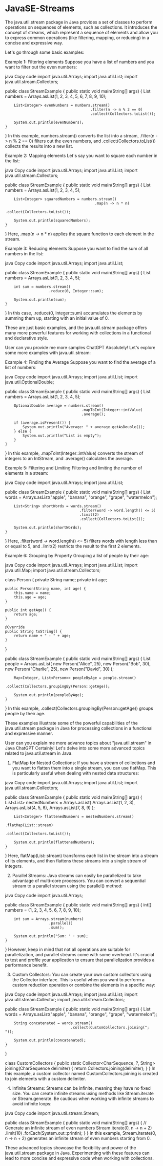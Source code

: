 # JavaSE-Streams

The java.util.stream package in Java provides a set of classes to perform operations on sequences of elements, such as collections. It introduces the concept of streams, which represent a sequence of elements and allow you to express common operations (like filtering, mapping, or reducing) in a concise and expressive way.

Let's go through some basic examples:

Example 1: Filtering elements
Suppose you have a list of numbers and you want to filter out the even numbers:

java
Copy code
import java.util.Arrays;
import java.util.List;
import java.util.stream.Collectors;

public class StreamExample {
    public static void main(String[] args) {
        List<Integer> numbers = Arrays.asList(1, 2, 3, 4, 5, 6, 7, 8, 9, 10);

        List<Integer> evenNumbers = numbers.stream()
                                           .filter(n -> n % 2 == 0)
                                           .collect(Collectors.toList());

        System.out.println(evenNumbers);
    }
}
In this example, numbers.stream() converts the list into a stream, .filter(n -> n % 2 == 0) filters out the even numbers, and .collect(Collectors.toList()) collects the results into a new list.

Example 2: Mapping elements
Let's say you want to square each number in the list:

java
Copy code
import java.util.Arrays;
import java.util.List;
import java.util.stream.Collectors;

public class StreamExample {
    public static void main(String[] args) {
        List<Integer> numbers = Arrays.asList(1, 2, 3, 4, 5);

        List<Integer> squaredNumbers = numbers.stream()
                                             .map(n -> n * n)
                                             .collect(Collectors.toList());

        System.out.println(squaredNumbers);
    }
}
Here, .map(n -> n * n) applies the square function to each element in the stream.

Example 3: Reducing elements
Suppose you want to find the sum of all numbers in the list:

java
Copy code
import java.util.Arrays;
import java.util.List;

public class StreamExample {
    public static void main(String[] args) {
        List<Integer> numbers = Arrays.asList(1, 2, 3, 4, 5);

        int sum = numbers.stream()
                        .reduce(0, Integer::sum);

        System.out.println(sum);
    }
}
In this case, .reduce(0, Integer::sum) accumulates the elements by summing them up, starting with an initial value of 0.

These are just basic examples, and the java.util.stream package offers many more powerful features for working with collections in a functional and declarative style.




User
can you provide me more samples
ChatGPT
Absolutely! Let's explore some more examples with java.util.stream:

Example 4: Finding the Average
Suppose you want to find the average of a list of numbers:

java
Copy code
import java.util.Arrays;
import java.util.List;
import java.util.OptionalDouble;

public class StreamExample {
    public static void main(String[] args) {
        List<Integer> numbers = Arrays.asList(1, 2, 3, 4, 5);

        OptionalDouble average = numbers.stream()
                                       .mapToInt(Integer::intValue)
                                       .average();

        if (average.isPresent()) {
            System.out.println("Average: " + average.getAsDouble());
        } else {
            System.out.println("List is empty");
        }
    }
}
In this example, .mapToInt(Integer::intValue) converts the stream of integers to an IntStream, and .average() calculates the average.

Example 5: Filtering and Limiting
Filtering and limiting the number of elements in a stream:

java
Copy code
import java.util.Arrays;
import java.util.List;

public class StreamExample {
    public static void main(String[] args) {
        List<String> words = Arrays.asList("apple", "banana", "orange", "grape", "watermelon");

        List<String> shortWords = words.stream()
                                      .filter(word -> word.length() <= 5)
                                      .limit(2)
                                      .collect(Collectors.toList());

        System.out.println(shortWords);
    }
}
Here, .filter(word -> word.length() <= 5) filters words with length less than or equal to 5, and .limit(2) restricts the result to the first 2 elements.

Example 6: Grouping by Property
Grouping a list of people by their age:

java
Copy code
import java.util.Arrays;
import java.util.List;
import java.util.Map;
import java.util.stream.Collectors;

class Person {
    private String name;
    private int age;

    public Person(String name, int age) {
        this.name = name;
        this.age = age;
    }

    public int getAge() {
        return age;
    }

    @Override
    public String toString() {
        return name + " - " + age;
    }
}

public class StreamExample {
    public static void main(String[] args) {
        List<Person> people = Arrays.asList(
                new Person("Alice", 25),
                new Person("Bob", 30),
                new Person("Charlie", 25),
                new Person("David", 30)
        );

        Map<Integer, List<Person>> peopleByAge = people.stream()
                                                      .collect(Collectors.groupingBy(Person::getAge));

        System.out.println(peopleByAge);
    }
}
In this example, .collect(Collectors.groupingBy(Person::getAge)) groups people by their age.

These examples illustrate some of the powerful capabilities of the java.util.stream package in Java for processing collections in a functional and expressive manner.




User
can you explain me more advance topics about "java.util.stream" in Java
ChatGPT
Certainly! Let's delve into some more advanced topics related to java.util.stream in Java.

1. FlatMap for Nested Collections:
If you have a stream of collections and you want to flatten them into a single stream, you can use flatMap. This is particularly useful when dealing with nested data structures:

java
Copy code
import java.util.Arrays;
import java.util.List;
import java.util.stream.Collectors;

public class StreamExample {
    public static void main(String[] args) {
        List<List<Integer>> nestedNumbers = Arrays.asList(
                Arrays.asList(1, 2, 3),
                Arrays.asList(4, 5, 6),
                Arrays.asList(7, 8, 9)
        );

        List<Integer> flattenedNumbers = nestedNumbers.stream()
                                                      .flatMap(List::stream)
                                                      .collect(Collectors.toList());

        System.out.println(flattenedNumbers);
    }
}
Here, flatMap(List::stream) transforms each list in the stream into a stream of its elements, and then flattens these streams into a single stream of integers.

2. Parallel Streams:
Java streams can easily be parallelized to take advantage of multi-core processors. You can convert a sequential stream to a parallel stream using the parallel() method:

java
Copy code
import java.util.Arrays;

public class StreamExample {
    public static void main(String[] args) {
        int[] numbers = {1, 2, 3, 4, 5, 6, 7, 8, 9, 10};

        int sum = Arrays.stream(numbers)
                        .parallel()
                        .sum();

        System.out.println("Sum: " + sum);
    }
}
However, keep in mind that not all operations are suitable for parallelization, and parallel streams come with some overhead. It's crucial to test and profile your application to ensure that parallelization provides a performance benefit.

3. Custom Collectors:
You can create your own custom collectors using the Collector interface. This is useful when you want to perform a custom reduction operation or combine the elements in a specific way:

java
Copy code
import java.util.Arrays;
import java.util.List;
import java.util.stream.Collector;
import java.util.stream.Collectors;

public class StreamExample {
    public static void main(String[] args) {
        List<String> words = Arrays.asList("apple", "banana", "orange", "grape", "watermelon");

        String concatenated = words.stream()
                                  .collect(CustomCollectors.joining("; "));

        System.out.println(concatenated);
    }
}

class CustomCollectors {
    public static Collector<CharSequence, ?, String> joining(CharSequence delimiter) {
        return Collectors.joining(delimiter);
    }
}
In this example, a custom collector named CustomCollectors.joining is created to join elements with a custom delimiter.

4. Infinite Streams:
Streams can be infinite, meaning they have no fixed size. You can create infinite streams using methods like Stream.iterate or Stream.generate. Be cautious when working with infinite streams to avoid infinite loops:

java
Copy code
import java.util.stream.Stream;

public class StreamExample {
    public static void main(String[] args) {
        // Generate an infinite stream of even numbers
        Stream.iterate(0, n -> n + 2)
              .limit(10)
              .forEach(System.out::println);
    }
}
In this example, Stream.iterate(0, n -> n + 2) generates an infinite stream of even numbers starting from 0.

These advanced topics showcase the flexibility and power of the java.util.stream package in Java. Experimenting with these features can lead to more concise and expressive code when working with collections.

